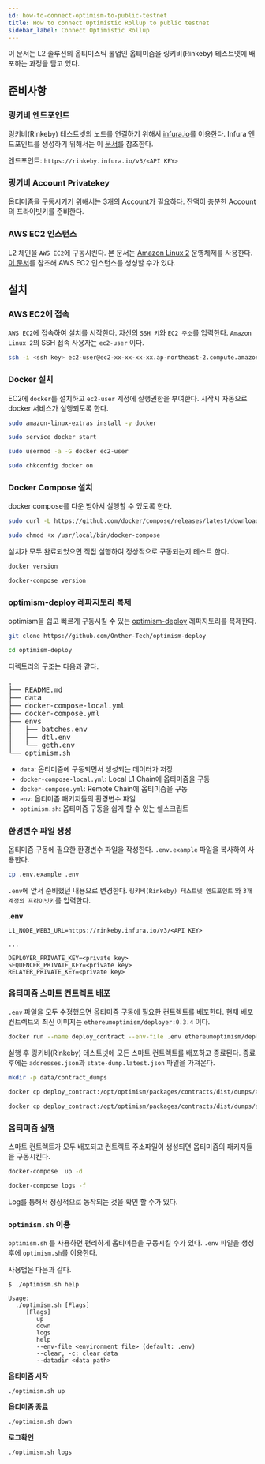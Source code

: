 ```yaml
---
id: how-to-connect-optimism-to-public-testnet
title: How to connect Optimistic Rollup to public testnet
sidebar_label: Connect Optimistic Rollup
---
```


이 문서는 L2 솔루션의 옵티미스틱 롤업인 옵티미즘을 링키비(Rinkeby) 테스트넷에 배포하는 과정을 담고 있다.

## 준비사항

### 링키비 엔드포인트

링키비(Rinkeby) 테스트넷의 노드를 연결하기 위해서 [infura.io](https://infura.io)를 이용한다.
Infura 엔드포인트를 생성하기 위해서는 이 [문서](https://infura.io/docs)를 참조한다.

엔드포인트: `https://rinkeby.infura.io/v3/<API KEY>`

### 링키비 Account Privatekey

옵티미즘을 구동시키기 위해서는 3개의 Account가 필요하다. 잔액이 충분한 Account의 프라이빗키를 준비한다.

### AWS EC2 인스턴스

L2 체인을 `AWS EC2`에 구동시킨다. 본 문서는 [Amazon Linux 2](https://aws.amazon.com/ko/about-aws/whats-new/2017/12/introducing-amazon-linux-2/) 운영체제를 사용한다.
[이 문서](https://aws.amazon.com/ko/ec2/getting-started/)를 참조해 AWS EC2 인스턴스를 생성할 수가 있다.

## 설치

### AWS EC2에 접속

`AWS EC2`에 접속하여 설치를 시작한다. 자신의 `SSH 키`와 `EC2 주소`를 입력한다.
`Amazon Linux 2`의 SSH 접속 사용자는 `ec2-user` 이다.

```bash
ssh -i <ssh key> ec2-user@ec2-xx-xx-xx-xx.ap-northeast-2.compute.amazonaws.com
```

### Docker 설치

EC2에 `docker`를 설치하고 `ec2-user` 계정에 실행권한을 부여한다. 시작시 자동으로 docker 서비스가 실행되도록 한다.

```bash
sudo amazon-linux-extras install -y docker

sudo service docker start

sudo usermod -a -G docker ec2-user

sudo chkconfig docker on
```

### Docker Compose 설치

docker compose를 다운 받아서 실행할 수 있도록 한다.

```bash
sudo curl -L https://github.com/docker/compose/releases/latest/download/docker-compose-$(uname -s)-$(uname -m) -o /usr/local/bin/docker-compose

sudo chmod +x /usr/local/bin/docker-compose
```

설치가 모두 완료되었으면 직접 실행하여 정상적으로 구동되는지 테스트 한다.

```bash
docker version

docker-compose version
```

### optimism-deploy 레파지토리 복제

optimism을 쉽고 빠르게 구동시킬 수 있는 [optimism-deploy](https://github.com/Onther-Tech/optimism-deploy) 레파지토리를 복제한다.

```bash
git clone https://github.com/Onther-Tech/optimism-deploy

cd optimism-deploy
```

디렉토리의 구조는 다음과 같다.

<pre>
.
├── README.md
├── data
├── docker-compose-local.yml
├── docker-compose.yml
├── envs
│   ├── batches.env
│   ├── dtl.env
│   └── geth.env
└── optimism.sh
</pre>

* `data`: 옵티미즘에 구동되면서 생성되는 데이터가 저장
* `docker-compose-local.yml`: Local L1 Chain에 옵티미즘을 구동
* `docker-compose.yml`: Remote Chain에 옵티미즘을 구동
* `env`: 옵티미즘 패키지들의 환경변수 파일
* `optimism.sh`: 옵티미즘 구동을 쉽게 할 수 있는 쉘스크립트

### 환경변수 파일 생성

옵티미즘 구동에 필요한 환경변수 파일을 작성한다. `.env.example` 파일을 복사하여 사용한다.

```bash
cp .env.example .env
```

`.env`에 앞서 준비했던 내용으로 변경한다. `링키비(Rinkeby) 테스트넷 엔드포인트` 와 `3개 계정의 프라이빗키`를 입력한다.

**.env**

```
L1_NODE_WEB3_URL=https://rinkeby.infura.io/v3/<API KEY>

...

DEPLOYER_PRIVATE_KEY=<private key>
SEQUENCER_PRIVATE_KEY=<private key>
RELAYER_PRIVATE_KEY=<private key>
```

### 옵티미즘 스마트 컨트렉트 배포

`.env` 파일을 모두 수정했으면 옵티미즘 구동에 필요한 컨트렉트를  배포한다.
현재 배포 컨트렉트의 최신 이미지는 `ethereumoptimism/deployer:0.3.4` 이다.

```bash
docker run --name deploy_contract --env-file .env ethereumoptimism/deployer:0.3.4
```
실행 후 링키비(Rinkeby) 테스트넷에 모든 스마트 컨트렉트를 배포하고 종료된다.
종료후에는 `addresses.json`과 `state-dump.latest.json` 파일을 가져온다.

```bash
mkdir -p data/contract_dumps

docker cp deploy_contract:/opt/optimism/packages/contracts/dist/dumps/addresses.json data/contract_dumps/

docker cp deploy_contract:/opt/optimism/packages/contracts/dist/dumps/state-dump.latest.json data/contract_dumps/
```

### 옵티미즘 실행

스마트 컨트렉트가 모두 배포되고 컨트렉트 주소파일이 생성되면 옵티미즘의 패키지들을 구동시킨다.

```bash
docker-compose  up -d

docker-compose logs -f
```

Log를 통해서 정상적으로 동작되는 것을 확인 할 수가 있다.

### `optimism.sh` 이용

`optimism.sh` 를 사용하면 편리하게 옵티미즘을 구동시킬 수가 있다.
`.env` 파일을 생성후에 `optimism.sh`를 이용한다.

사용법은 다음과 같다.

```
$ ./optimism.sh help

Usage:
  ./optimism.sh [Flags]
     [Flags]
        up
        down
        logs
        help
        --env-file <environment file> (default: .env)
        --clear, -c: clear data
        --datadir <data path>
```

**옵티미즘 시작**

```
./optimism.sh up
```

**옵티미즘 종료**

```
./optimism.sh down
```

**로그확인**

```
./optimism.sh logs
```
